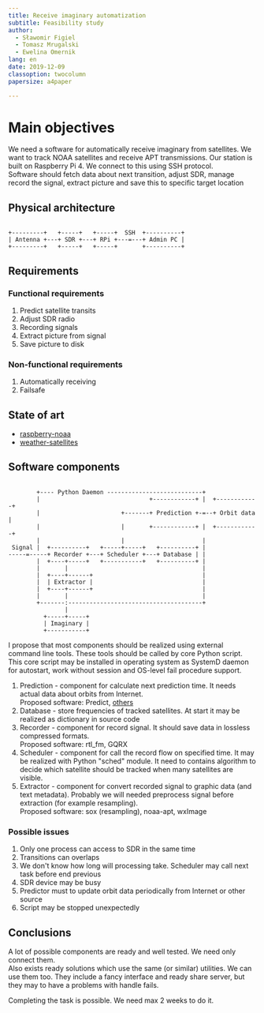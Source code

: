 ```yaml
---
title: Receive imaginary automatization
subtitle: Feasibility study
author:
  - Sławomir Figiel
  - Tomasz Mrugalski
  - Ewelina Omernik
lang: en
date: 2019-12-09
classoption: twocolumn
papersize: a4paper

---
```


# Main objectives

We need a software for automatically receive imaginary from satellites. We want to track NOAA satellites and receive APT transmissions. Our station is built on Raspberry Pi 4. We connect to this using SSH protocol.  
Software should fetch data about next transition, adjust SDR, manage record the signal, extract picture and save this to specific target location

## Physical architecture

~~~~~ {.ditaa }

+---------+   +-----+   +-----+  SSH  +----------+
| Antenna +---+ SDR +---+ RPi +---=---+ Admin PC |
+---------+   +-----+   +-----+       +----------+

~~~~~

## Requirements

### Functional requirements

1. Predict satellite transits
2. Adjust SDR radio
3. Recording signals
4. Extract picture from signal
5. Save picture to disk

### Non-functional requirements

1. Automatically receiving
2. Failsafe

## State of art

- [raspberry-noaa](https://github.com/reynico/raspberry-noaa)
- [weather-satellites](https://github.com/pfranchini/weather-satellites)

## Software components

~~~~~ {.ditaa }

        +---- Python Daemon ---------------------------+
        |                               +------------+ |  +------------+
        |                       +-------+ Prediction +-=--+ Orbit data |
        |                       |       +------------+ |  +------------+
        |                       |                      |
 Signal |  +----------+   +-----+-----+   +----------+ |
-----=-----+ Recorder +---+ Scheduler +---+ Database | |
        |  +----+-----+   +-----------+   +----------+ |
        |       |                                      |
        |  +----+------+                               |
        |  | Extractor |                               |
        |  +----+------+                               |
        |       |                                      |
        +-------:--------------------------------------+
                |
          +-----+-----+
          | Imaginary |
          +-----------+

~~~~~

I propose that most components should be realized using external command line tools. These tools should be called by core Python script. This core script may be installed in operating system as SystemD daemon for autostart, work without session and OS-level fail procedure support.

1. Prediction - component for calculate next prediction time. It needs actual data about orbits from Internet.  
   Proposed software: Predict, [others](https://en.wikipedia.org/wiki/List_of_satellite_pass_predictors)
2. Database - store frequencies of tracked satellites. At start it may be realized as dictionary in source code
3. Recorder - component for record signal. It should save data in lossless compressed formats.  
   Proposed software: rtl_fm, GQRX
4. Scheduler - component for call the record flow on specified time. It may be realized with Python "sched" module. It need to contains algorithm to decide which satellite should be tracked when many satellites are visible.
5. Extractor - component for convert recorded signal to graphic data (and text metadata). Probably we will needed preprocess signal before extraction (for example resampling).  
   Proposed software: sox (resampling), noaa-apt, wxImage

### Possible issues

1. Only one process can access to SDR in the same time
2. Transitions can overlaps
3. We don't know how long will processing take. Scheduler may call next task before end previous
4. SDR device may be busy
5. Predictor must to update orbit data periodically from Internet or other source
6. Script may be stopped unexpectedly

## Conclusions

A lot of possible components are ready and well tested. We need only connect them.  
Also exists ready solutions which use the same (or similar) utilities. We can use them too. They include a fancy interface and ready share server, but they may to have a problems with handle fails.

Completing the task is possible. We need max 2 weeks to do it.
